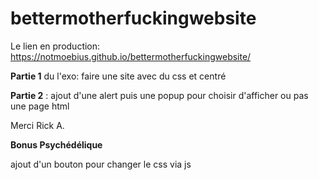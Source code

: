 # bettermotherfuckingwebsite

Le lien en production:
https://notmoebius.github.io/bettermotherfuckingwebsite/

**Partie 1** du l'exo: faire une site avec du css et centré

**Partie 2** : ajout d'une alert puis une popup pour choisir d'afficher ou pas une page html

Merci Rick A.

**Bonus Psychédélique**

ajout d'un bouton pour changer le css via js
